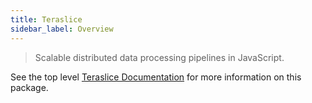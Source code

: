 ```yaml
---
title: Teraslice
sidebar_label: Overview
---
```


> Scalable distributed data processing pipelines in JavaScript.

See the top level [Teraslice Documentation](https://terascope.github.io/teraslice/docs/overview/) for more information on this package.